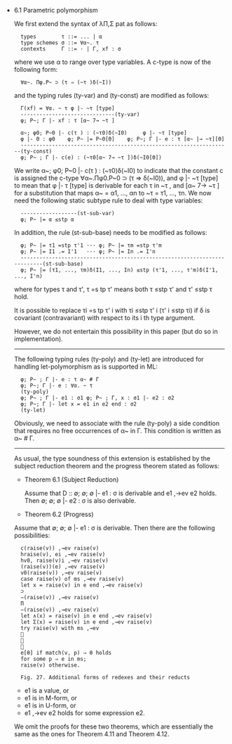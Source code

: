- 6.1 Parametric polymorphism
	
	We first extend the syntax of λΠ,Σ pat as follows:

		types        τ ::= ... | α
		type schemes σ ::= ∀α~. τ
		contexts     Γ ::= · | Γ, xf : σ

	where we use α to range over type variables. A c-type is now of the following form:
	
		∀α~. Πφ.P~ ⊃ (τ ⇒ (~τ )δ(~I))

	and the typing rules (ty-var) and (ty-const) are modified as follows:

		Γ(xf) = ∀α. ~ τ φ |- ~τ [type]
		------------------------------(ty-var)
		φ; P~; Γ |- xf : τ [α~ 7→ ~τ ]

		α~; φ0; P~0 |- c(τ ) : (~τ0)δ(~I0)     φ |- ~τ [type]
		φ |- Θ : φ0    φ; P~ |= P~0[Θ]    φ; P~; Γ |- e : τ [α~ |→ ~τ][Θ]
		-------------------------------------------------------------------(ty-const)
		φ; P~ ; Γ |- c(e) : (~τ0[α~ 7→ ~τ ])δ(~I0[Θ])

	We write α~; φ0; P~0 |- c(τ ) : (~τ0)δ(~I0) to indicate that the constant c is assigned the c-type ∀α~.Πφ0.P~0 ⊃ (τ ⇒ δ(~I0)), and φ |- ~τ [type] to mean that φ |- τ [type] is derivable for each τ in ~τ , and [α~ 7→ ~τ ] for a substitution that maps α~ = α1, ..., αn to ~τ = τ1, ..., τn. We now need the following static subtype rule to deal with type variables:
	
		------------------(st-sub-var)
		φ; P~ |= α ≤stp α

	In addition, the rule (st-sub-base) needs to be modified as follows:

		φ; P~ |= τ1 =stp τ'1 ··· φ; P~ |= τm =stp τ'm
		φ; P~ |= I1 .= I'1   ··· φ; P~ |= In .= I'n
		--------------------------------------------------------------------------(st-sub-base)
		φ; P~ |= (τ1, ..., τm)δ(I1, ..., In) ≤stp (τ'1, ..., τ'm)δ(I'1, ..., I'n)
		
	where for types τ and τ', τ =s tp τ' means both τ ≤stp τ' and τ' ≤stp τ hold.

	It is possible to replace τi =s tp τ' i with τi ≤stp τ' i (τ' i ≤stp τi) if δ is covariant (contravariant) with respect to its i th type argument.

	However, we do not entertain this possibility in this paper (but do so in implementation).

	----

	The following typing rules (ty-poly) and (ty-let) are introduced for handling let-polymorphism as is supported in ML:

		φ; P~ ; Γ |- e : τ α~ # Γ
		φ; P~; Γ |- e : ∀α. ~ τ
		(ty-poly)
		φ; P~ ; Γ |- e1 : σ1 φ; P~ ; Γ, x : σ1 |- e2 : σ2
		φ; P~; Γ |- let x = e1 in e2 end : σ2
		(ty-let)

	Obviously, we need to associate with the rule (ty-poly) a side condition that requires no free occurrences of α~ in Γ. This condition is written as α~ # Γ.

	----

	As usual, the type soundness of this extension is established by the subject reduction theorem and the progress theorem stated as follows:

	- Theorem 6.1 (Subject Reduction)

		Assume that D :: ∅; ∅; ∅ |- e1 : σ is derivable and e1 ,→ev e2 holds. Then ∅; ∅; ∅ |- e2 : σ is also derivable.

	- Theorem 6.2 (Progress)

	Assume that ∅; ∅; ∅ |- e1 : σ is derivable. Then there are the following possibilities:

		c(raise(v)) ,→ev raise(v)
		hraise(v), ei ,→ev raise(v)
		hv0, raise(v)i ,→ev raise(v)
		(raise(v))(e) ,→ev raise(v)
		v0(raise(v)) ,→ev raise(v)
		case raise(v) of ms ,→ev raise(v)
		let x = raise(v) in e end ,→ev raise(v)
		⊃
		−(raise(v)) ,→ev raise(v)
		Π
		−(raise(v)) ,→ev raise(v)
		let ∧(x) = raise(v) in e end ,→ev raise(v)
		let Σ(x) = raise(v) in e end ,→ev raise(v)
		try raise(v) with ms ,→ev
		
		
		
		e[θ] if match(v, p) ⇒ θ holds
		for some p ⇒ e in ms;
		raise(v) otherwise.

		Fig. 27. Additional forms of redexes and their reducts

	- e1 is a value, or
	- e1 is in M-form, or
	- e1 is in U-form, or
	- e1 ,→ev e2 holds for some expression e2.

	We omit the proofs for these two theorems, which are essentially the same as the ones for Theorem 4.11 and Theorem 4.12.
